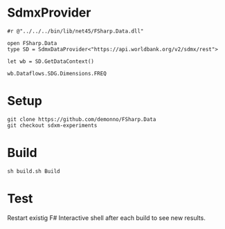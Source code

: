 # SdmxProvider


```
#r @"../../../bin/lib/net45/FSharp.Data.dll"

open FSharp.Data
type SD = SdmxDataProvider<"https://api.worldbank.org/v2/sdmx/rest">

let wb = SD.GetDataContext()

wb.Dataflows.SDG.Dimensions.FREQ

```    


# Setup

    git clone https://github.com/demonno/FSharp.Data
    git checkout sdxm-experiments

# Build

    sh build.sh Build

# Test

Restart existig F# Interactive shell after each build to see new results.